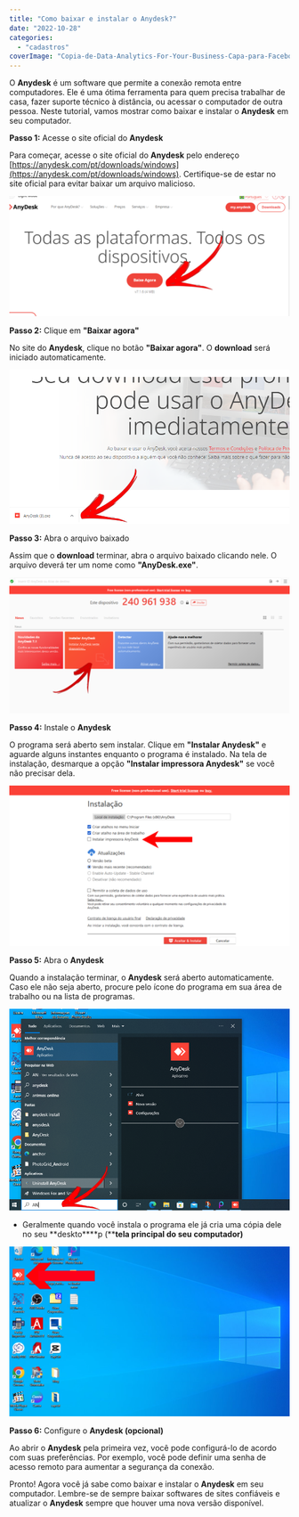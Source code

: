 ```yaml
---
title: "Como baixar e instalar o Anydesk?"
date: "2022-10-28"
categories: 
  - "cadastros"
coverImage: "Copia-de-Data-Analytics-For-Your-Business-Capa-para-Facebook-1640-×-724-px-31.png"
---
```


O **Anydesk** é um software que permite a conexão remota entre computadores. Ele é uma ótima ferramenta para quem precisa trabalhar de casa, fazer suporte técnico à distância, ou acessar o computador de outra pessoa. Neste tutorial, vamos mostrar como baixar e instalar o **Anydesk** em seu computador.

**Passo 1:** Acesse o site oficial do **Anydesk**

Para começar, acesse o site oficial do **Anydesk** pelo endereço [https://anydesk.com/pt/downloads/windows](https://anydesk.com/pt/downloads/windows). Certifique-se de estar no site oficial para evitar baixar um arquivo malicioso.

![](images/28_10_2022-18_24_24-1024x438.png)

**Passo 2:** Clique em **"Baixar agora"**

No site do **Anydesk**, clique no botão **"Baixar agora"**. O **download** será iniciado automaticamente.

![](images/28_10_2022-17_05_38.png)

**Passo 3:** Abra o arquivo baixado

Assim que o **download** terminar, abra o arquivo baixado clicando nele. O arquivo deverá ter um nome como **"AnyDesk.exe"**.

![](images/EDIT2-1024x495.png)

**Passo 4:** Instale o **Anydesk**

O programa será aberto sem instalar. Clique em **"Instalar Anydesk"** e aguarde alguns instantes enquanto o programa é instalado. Na tela de instalação, desmarque a opção **"Instalar impressora Anydesk"** se você não precisar dela.

![](images/EDT1-1024x584.png)

**Passo 5:** Abra o **Anydesk**

Quando a instalação terminar, o **Anydesk** será aberto automaticamente. Caso ele não seja aberto, procure pelo ícone do programa em sua área de trabalho ou na lista de programas.

![](images/04_11_2022-18_39_09.png)

- Geralmente quando você instala o programa ele já cria uma cópia dele no seu **deskto****p (****tela principal do seu computador)**

![](images/04_11_2022-19_16_21-1024x621.png)

**Passo 6:** Configure o **Anydesk (opcional)**

Ao abrir o **Anydesk** pela primeira vez, você pode configurá-lo de acordo com suas preferências. Por exemplo, você pode definir uma senha de acesso remoto para aumentar a segurança da conexão.

Pronto! Agora você já sabe como baixar e instalar o **Anydesk** em seu computador. Lembre-se de sempre baixar softwares de sites confiáveis e atualizar o **Anydesk** sempre que houver uma nova versão disponível.
